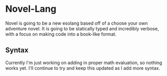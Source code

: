 # Novel-Lang
Novel is going to be a new esolang based off of a choose your own adventure novel. It is going to be statically typed and incredibly verbose, with a focus on making code into a book-like format.

## Syntax
Currently I'm just working on adding in proper math evaluation, so nothing works yet. I'll continue to try and keep this updated as I add more syntax.